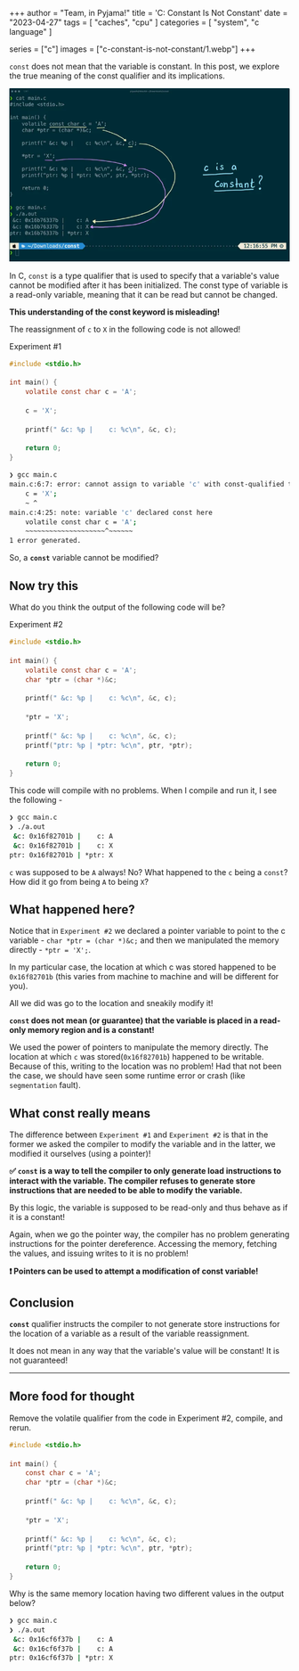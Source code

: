 +++
author = "Team, in Pyjama!"
title = 'C: Constant Is Not Constant'
date = "2023-04-27"
tags = [
    "caches", "cpu"
]
categories = [
    "system", "c language"
]

series = ["c"]
images = ["c-constant-is-not-constant/1.webp"]
+++

`const` does not mean that the variable is constant. In this post, we explore the true meaning of the const qualifier and its implications.
<!--more-->

![](1.webp)

In C, `const` is a type qualifier that is used to specify that a variable's value cannot be modified after it has been initialized. The const type of variable is a read-only variable, meaning that it can be read but cannot be changed.

**This understanding of the const keyword is misleading!**

The reassignment of `c` to `X` in the following code is not allowed!

Experiment #1
```c
#include <stdio.h>

int main() {
    volatile const char c = 'A';

    c = 'X';

    printf(" &c: %p |    c: %c\n", &c, c);

    return 0;
}
```
```bash
❯ gcc main.c
main.c:6:7: error: cannot assign to variable 'c' with const-qualified type 'const volatile char'
    c = 'X';
    ~ ^
main.c:4:25: note: variable 'c' declared const here
    volatile const char c = 'A';
    ~~~~~~~~~~~~~~~~~~~~^~~~~~~
1 error generated.
```

So, a **`const`** variable cannot be modified?

## Now try this

What do you think the output of the following code will be?

Experiment #2
```c
#include <stdio.h>

int main() {
    volatile const char c = 'A';
    char *ptr = (char *)&c;

    printf(" &c: %p |    c: %c\n", &c, c);

    *ptr = 'X';

    printf(" &c: %p |    c: %c\n", &c, c);
    printf("ptr: %p | *ptr: %c\n", ptr, *ptr);

    return 0;
}
```

This code will compile with no problems. When I compile and run it, I see the following -

```bash
❯ gcc main.c
❯ ./a.out
 &c: 0x16f82701b |    c: A
 &c: 0x16f82701b |    c: X
ptr: 0x16f82701b | *ptr: X
```

`c` was supposed to be `A` always! No? What happened to the `c` being a `const`? How did it go from being `A` to being `X`?

## What happened here?

Notice that in `Experiment #2` we declared a pointer variable to point to the c variable - `char *ptr = (char *)&c;` and then we manipulated the memory directly - `*ptr = 'X';`.

In my particular case, the location at which c was stored happened to be `0x16f82701b` (this varies from machine to machine and will be different for you).

All we did was go to the location and sneakily modify it!

**`const` does not mean (or guarantee) that the variable is placed in a read-only memory region and is a constant!**

We used the power of pointers to manipulate the memory directly. The location at which `c` was stored(`0x16f82701b`) happened to be writable. Because of this, writing to the location was no problem! Had that not been the case, we should have seen some runtime error or crash (like `segmentation` fault).

## What const really means

The difference between `Experiment #1` and `Experiment #2` is that in the former we asked the compiler to modify the variable and in the latter, we modified it ourselves (using a pointer)!

**✅ `const` is a way to tell the compiler to only generate load instructions to interact with the variable. The compiler refuses to generate store instructions that are needed to be able to modify the variable.**

By this logic, the variable is supposed to be read-only and thus behave as if it is a constant!

Again, when we go the pointer way, the compiler has no problem generating instructions for the pointer dereference. Accessing the memory, fetching the values, and issuing writes to it is no problem!

**❗ Pointers can be used to attempt a modification of const variable!**

## Conclusion

**`const`** qualifier instructs the compiler to not generate store instructions for the location of a variable as a result of the variable reassignment.

It does not mean in any way that the variable's value will be constant! It is not guaranteed!

---

## More food for thought

Remove the volatile qualifier from the code in Experiment #2, compile, and rerun.

```c
#include <stdio.h>

int main() {
    const char c = 'A';
    char *ptr = (char *)&c;

    printf(" &c: %p |    c: %c\n", &c, c);

    *ptr = 'X';

    printf(" &c: %p |    c: %c\n", &c, c);
    printf("ptr: %p | *ptr: %c\n", ptr, *ptr);

    return 0;
}
```

Why is the same memory location having two different values in the output below?

```bash
❯ gcc main.c
❯ ./a.out
 &c: 0x16cf6f37b |    c: A
 &c: 0x16cf6f37b |    c: A
ptr: 0x16cf6f37b | *ptr: X
```
